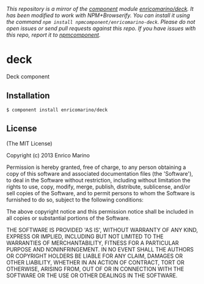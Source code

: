 *This repository is a mirror of the [component](http://component.io) module [enricomarino/deck](http://github.com/enricomarino/deck). It has been modified to work with NPM+Browserify. You can install it using the command `npm install npmcomponent/enricomarino-deck`. Please do not open issues or send pull requests against this repo. If you have issues with this repo, report it to [npmcomponent](https://github.com/airportyh/npmcomponent).*
# deck

Deck component

## Installation

    $ component install enricomarino/deck
    
## License

(The MIT License)

Copyright (c) 2013 Enrico Marino

Permission is hereby granted, free of charge, to any person obtaining a copy of this software and associated documentation files (the 'Software'), to deal in the Software without restriction, including without limitation the rights to use, copy, modify, merge, publish, distribute, sublicense, and/or sell copies of the Software, and to permit persons to whom the Software is furnished to do so, subject to the following conditions:

The above copyright notice and this permission notice shall be included in all copies or substantial portions of the Software.

THE SOFTWARE IS PROVIDED 'AS IS', WITHOUT WARRANTY OF ANY KIND, EXPRESS OR IMPLIED, INCLUDING BUT NOT LIMITED TO THE WARRANTIES OF MERCHANTABILITY, FITNESS FOR A PARTICULAR PURPOSE AND NONINFRINGEMENT. IN NO EVENT SHALL THE AUTHORS OR COPYRIGHT HOLDERS BE LIABLE FOR ANY CLAIM, DAMAGES OR OTHER LIABILITY, WHETHER IN AN ACTION OF CONTRACT, TORT OR OTHERWISE, ARISING FROM, OUT OF OR IN CONNECTION WITH THE SOFTWARE OR THE USE OR OTHER DEALINGS IN THE SOFTWARE.
